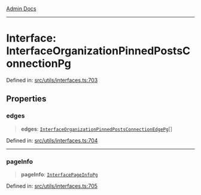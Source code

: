 [Admin Docs](/)

***

# Interface: InterfaceOrganizationPinnedPostsConnectionPg

Defined in: [src/utils/interfaces.ts:703](https://github.com/PalisadoesFoundation/talawa-admin/blob/main/src/utils/interfaces.ts#L703)

## Properties

### edges

> **edges**: [`InterfaceOrganizationPinnedPostsConnectionEdgePg`](InterfaceOrganizationPinnedPostsConnectionEdgePg.md)[]

Defined in: [src/utils/interfaces.ts:704](https://github.com/PalisadoesFoundation/talawa-admin/blob/main/src/utils/interfaces.ts#L704)

***

### pageInfo

> **pageInfo**: [`InterfacePageInfoPg`](InterfacePageInfoPg.md)

Defined in: [src/utils/interfaces.ts:705](https://github.com/PalisadoesFoundation/talawa-admin/blob/main/src/utils/interfaces.ts#L705)
